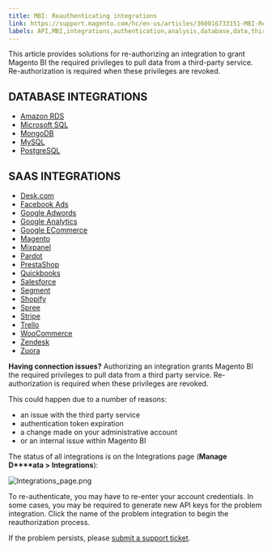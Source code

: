 ```yaml
---
title: MBI: Reauthenticating integrations
link: https://support.magento.com/hc/en-us/articles/360016733151-MBI-Reauthenticating-integrations
labels: API,MBI,integrations,authentication,analysis,database,data,third-party extensions,Magento Business Intelligence,how to
---
```


This article provides solutions for re-authorizing an integration to grant Magento BI the required privileges to pull data from a third-party service. Re-authorization is required when these privileges are revoked.

 DATABASE INTEGRATIONS
---------------------

 
 * [Amazon RDS](https://support.magento.com/hc/en-us/articles/360016730931-Connecting-Amazon-RDS)
 * [Microsoft SQL](https://support.magento.com/hc/en-us/articles/360016505972-Connecting-Microsoft-SQL)
 * [MongoDB](https://support.magento.com/hc/en-us/articles/360016732571-Connecting-MongoDB)
 * [MySQL](https://support.magento.com/hc/en-us/articles/360016506672-Connecting-MySQL-via-SSH-tunnel)
 * [PostgreSQL](https://support.magento.com/hc/en-us/articles/360016506812-Connecting-PostgreSQL)
 
 SAAS INTEGRATIONS
-----------------

 
 * [Desk.com](https://support.magento.com/hc/en-us/articles/360016507392-Connecting-Desk-com)
 * [Facebook Ads](https://support.magento.com/hc/en-us/articles/360016505452-Connecting-Facebook-Ads)
 * [Google Adwords](https://support.magento.com/hc/en-us/articles/360016732531-Connecting-Google-Adwords)
 * [Google Analytics](https://support.magento.com/hc/en-us/articles/360016732851-Connecting-Google-Analytics)
 * [Google ECommerce](https://support.magento.com/hc/en-us/articles/360016732951-Connecting-Google-ECommerce)
 * [Magento](https://support.magento.com/hc/en-us/articles/360016505852-Connecting-Magento)
 * [Mixpanel](https://support.magento.com/hc/en-us/articles/360016733071-Connecting-Mixpanel)
 * [Pardot](https://support.magento.com/hc/en-us/articles/360016733131-Connecting-Pardot)
 * [PrestaShop](https://support.magento.com/hc/en-us/articles/360016507152-Connecting-PrestaShop)
 * [Quickbooks](https://support.magento.com/hc/en-us/articles/360016504252-Connecting-Quickbooks)
 * [Salesforce](https://support.magento.com/hc/en-us/articles/360016507372-Connecting-Salesforce)
 * [Segment](https://support.magento.com/hc/en-us/articles/360016730531-Connecting-Segment)
 * [Shopify](https://support.magento.com/hc/en-us/articles/360016733191-Connecting-Shopify)
 * [Spree](https://support.magento.com/hc/en-us/articles/360016733011-Connecting-Spree)
 * [Stripe](https://support.magento.com/hc/en-us/articles/360016733211-Connecting-Stripe)
 * [Trello](https://support.magento.com/hc/en-us/articles/360016507372-Connecting-Salesforce)
 * [WooCommerce](https://support.magento.com/hc/en-us/articles/360016733111-Connecting-WooCommerce)
 * [Zendesk](https://support.magento.com/hc/en-us/articles/360016733251-Connecting-Zendesk)
 * [Zuora](https://support.magento.com/hc/en-us/articles/360016503972)
 
 **Having connection issues?** Authorizing an integration grants Magento BI the required privileges to pull data from a third party service. Re-authorization is required when these privileges are revoked.

 This could happen due to a number of reasons:

 
 * an issue with the third party service
 * authentication token expiration
 * a change made on your administrative account
 * or an internal issue within Magento BI
 
 The status of all integrations is on the Integrations page (**Manage D****ata > Integrations**):

 ![Integrations_page.png](https://support.magento.com/hc/article_attachments/360014035232/Integrations_page.png)

 To re-authenticate, you may have to re-enter your account credentials. In some cases, you may be required to generate new API keys for the problem integration. Click the name of the problem integration to begin the reauthorization process.

 If the problem persists, please [submit a support ticket](https://support.magento.com/hc/en-us/articles/360019088251).

